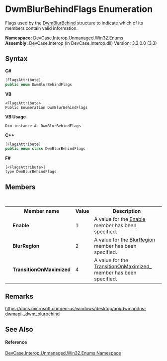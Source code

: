 # DwmBlurBehindFlags Enumeration
 

Flags used by the <a href="T_DevCase_Interop_Unmanaged_Win32_Structures_DwmBlurBehind">DwmBlurBehind</a> structure to indicate which of its members contain valid information.

**Namespace:**&nbsp;<a href="N_DevCase_Interop_Unmanaged_Win32_Enums">DevCase.Interop.Unmanaged.Win32.Enums</a><br />**Assembly:**&nbsp;DevCase.Interop (in DevCase.Interop.dll) Version: 3.3.0.0 (3.3)

## Syntax

**C#**<br />
``` C#
[FlagsAttribute]
public enum DwmBlurBehindFlags
```

**VB**<br />
``` VB
<FlagsAttribute>
Public Enumeration DwmBlurBehindFlags
```

**VB Usage**<br />
``` VB Usage
Dim instance As DwmBlurBehindFlags
```

**C++**<br />
``` C++
[FlagsAttribute]
public enum class DwmBlurBehindFlags
```

**F#**<br />
``` F#
[<FlagsAttribute>]
type DwmBlurBehindFlags
```


## Members
&nbsp;<table><tr><th></th><th>Member name</th><th>Value</th><th>Description</th></tr><tr><td /><td target="F:DevCase.Interop.Unmanaged.Win32.Enums.DwmBlurBehindFlags.Enable">**Enable**</td><td>1</td><td>A value for the <a href="F_DevCase_Interop_Unmanaged_Win32_Structures_DwmBlurBehind_Enable">Enable</a> member has been specified.</td></tr><tr><td /><td target="F:DevCase.Interop.Unmanaged.Win32.Enums.DwmBlurBehindFlags.BlurRegion">**BlurRegion**</td><td>2</td><td>A value for the <a href="F_DevCase_Interop_Unmanaged_Win32_Structures_DwmBlurBehind_BlurRegion">BlurRegion</a> member has been specified.</td></tr><tr><td /><td target="F:DevCase.Interop.Unmanaged.Win32.Enums.DwmBlurBehindFlags.TransitionOnMaximized">**TransitionOnMaximized**</td><td>4</td><td>A value for the <a href="F_DevCase_Interop_Unmanaged_Win32_Structures_DwmBlurBehind_TransitionOnMaximized_">TransitionOnMaximized_</a> member has been specified.</td></tr></table>

## Remarks
<a href="https://docs.microsoft.com/en-us/windows/desktop/api/dwmapi/ns-dwmapi-_dwm_blurbehind" target="_blank">https://docs.microsoft.com/en-us/windows/desktop/api/dwmapi/ns-dwmapi-_dwm_blurbehind</a>

## See Also


#### Reference
<a href="N_DevCase_Interop_Unmanaged_Win32_Enums">DevCase.Interop.Unmanaged.Win32.Enums Namespace</a><br />